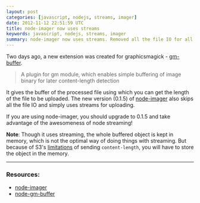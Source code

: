 ```yaml
---
layout: post
categories: [javascript, nodejs, streams, imager]
date: 2012-11-12 22:51:59 UTC
title: node-imager now uses streams
keywords: javascript, nodejs, streams, imager
summary: node-imager now uses streams. Removed all the file IO for all the images that were processed by graphicsmagick
---
```


Two days ago, a new extension was created for graphicsmagick - [gm-buffer](https://github.com/skimcom/node-gm-buffer).

> A plugin for gm module, which enables simple buffering of image binary for later content-length detection

It gives the buffer of the processed file using which you can get the length of the file to be uploaded. The new version (0.1.5) of [node-imager](https://github.com/madhums/node-imager) also skips all the file IO and simply uses streams for uploading.

If you are using node-imager, you should upgrade to 0.1.5 and take advantage of the awesomeness of node streaming!

**Note**: Though it uses streaming, the whole buffered object is kept in memory, which is not the optimal way of doing things with streaming. But because of S3's [limitations](http://stackoverflow.com/questions/8653146/can-i-stream-a-file-upload-to-s3-without-a-content-length-header) of sending `content-length`, you will have to store the object in the memory.

---
### Resources:

* [node-imager](https://github.com/madhums/node-imager)
* [node-gm-buffer](https://github.com/skimcom/node-gm-buffer)
